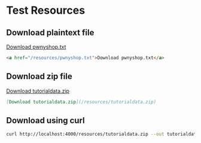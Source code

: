 # Test Resources

## Download plaintext file

<a href="/resources/pwnyshop.txt">Download pwnyshop.txt</a>

```html
<a href="/resources/pwnyshop.txt">Download pwnyshop.txt</a>
```

## Download zip file

[Download tutorialdata.zip](/resources/tutorialdata.zip)

```markdown
[Download tutorialdata.zip](/resources/tutorialdata.zip)
```

## Download using curl

```bash
curl http://localhost:4000/resources/tutorialdata.zip --out tutorialdata.zip
```